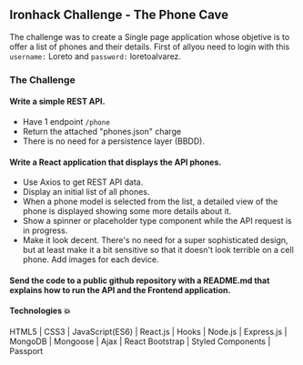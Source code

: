## Ironhack Challenge - The Phone Cave

The challenge was to create a Single page application whose objetive is to offer a list of phones and their details. First of allyou need to login with this `username:` Loreto and `password:` loretoalvarez.

### The Challenge

#### Write a simple REST API.
 - Have 1 endpoint `/phone`
 - Return the attached "phones.json" charge
 - There is no need for a persistence layer (BBDD). 

#### Write a React application that displays the API phones.
 - Use Axios to get REST API data.
 - Display an initial list of all phones.
 - When a phone model is selected from the list, a detailed view of the phone is displayed showing some more details about it.
 - Show a spinner or placeholder type component while the API request is in progress.
 - Make it look decent. There's no need for a super sophisticated design, but at least make it a bit sensitive so that it doesn't look terrible on a cell phone. Add images for each device.

#### Send the code to a public github repository with a README.md that explains how to run the API and the Frontend application.

#### Technologies :boom:

HTML5 | CSS3 | JavaScript(ES6) | React.js | Hooks | Node.js | Express.js | MongoDB | Mongoose | Ajax | React Bootstrap | Styled Components | Passport 


